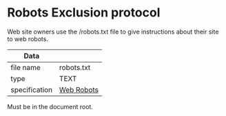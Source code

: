 # Robots Exclusion protocol

Web site owners use the /robots.txt file to give instructions about their site to web robots.

| Data          |               |
| ------------- | ------------- |
| file name     | robots.txt    |
| type          | TEXT          |
| specification | [Web Robots](http://www.robotstxt.org/) |

Must be in the document root.
